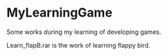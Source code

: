 # MyLearningGame
Some works during my learning of developing games.  

Learn_flapB.rar is the work of learning flappy bird.  

